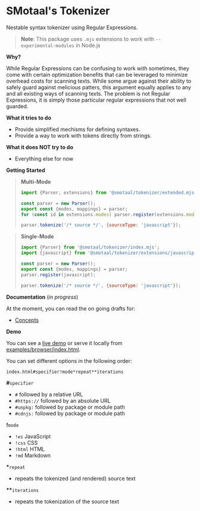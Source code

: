 # SMotaal's Tokenizer

Nestable syntax tokenizer using Regular Expressions.

> **Note**: This package uses `.mjs` extensions to work with `--experimental-modules` in Node.js

**Why?**

While Regular Expressions can be confusing to work with sometimes, they come with certain optimization benefits that can be leveraged to minimize overhead costs for scanning texts. While some argue against their ability to safely guard against melicious patters, this argument equally applies to any and all existing ways of scanning texts. The problem is not Regular Expressions, it is simply those particular regular expressions that not well guarded.

**What it tries to do**

- Provide simplified mechisms for defining syntaxes.
- Provide a way to work with tokens directly from strings.

**What it does NOT try to do**

- Everything else for now

**Getting Started**

> **Multi-Mode**
>
> ```js
> import {Parser, extensions} from '@smotaal/tokenizer/extended.mjs';
>
> const parser = new Parser();
> export const {modes, mappings} = parser;
> for (const id in extensions.modes) parser.register(extensions.modes[id]);
>
> parser.tokenize('/* source */', {sourceType: 'javascript'});
> ```

> **Single-Mode**
>
> ```js
> import {Parser} from '@smotaal/tokenizer/index.mjs';
> import {javascript} from '@smotaal/tokenizer/extensions/javascript/javascript-mode.mjs';
>
> const parser = new Parser();
> export const {modes, mappings} = parser;
> parser.register(javascript);
>
> parser.tokenize('/* source */', {sourceType: 'javascript'});
> ```

**Documentation** (_in progress_)

At the moment, you can read the on going drafts for:

- [Concepts](./docs/Concepts.md)

**Demo**

You can see a [live demo](https://smotaal.github.io/experimental/markup/packages/tokenizer/examples/browser/) or serve it locally from [examples/browser/index.html](examples/browser/index.html).

You can set different options in the following order:

    index.html#specifier!mode*repeat**iterations

<b>#</b>`specifier`

- `#` followed by a relative URL
- `#https://` followed by an absolute URL
- `#unpkg:` followed by package or module path
- `#cdnjs:` followed by package or module path

<b>!</b>`mode`

- `!es` JavaScript
- `!css` CSS
- `!html` HTML
- `!md` Markdown

<b>\*</b>`repeat`

- repeats the tokenized (and rendered) source text

<b>\*\*</b>`iterations`

- repeats the tokenization of the source text
